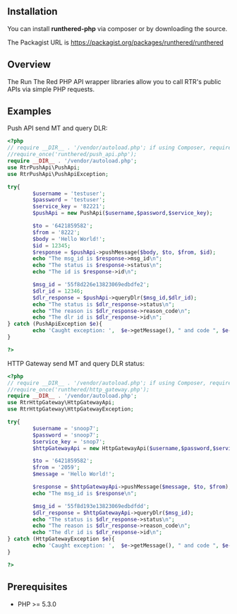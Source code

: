 ## Installation
You can install **runthered-php** via composer or by downloading the source.

The Packagist URL is https://packagist.org/packages/runthered/runthered

## Overview

The Run The Red PHP API wrapper libraries allow you to call RTR's public APIs via simple PHP requests.

## Examples

Push API send MT and query DLR:
```php
<?php
// require __DIR__ . '/vendor/autoload.php'; if using Composer, require_once('runthered/push_api.php'); otherwise
//require_once('runthered/push_api.php');
require __DIR__ . '/vendor/autoload.php';
use RtrPushApi\PushApi;
use RtrPushApi\PushApiException;

try{
        $username = 'testuser';
        $password = 'testuser';
        $service_key = '82221';
        $pushApi = new PushApi($username,$password,$service_key);

        $to = '6421859582';
        $from = '8222';
        $body = 'Hello World!';
        $id = 12345;
        $response = $pushApi->pushMessage($body, $to, $from, $id);
        echo "The msg_id is $response->msg_id\n";
        echo "The status is $response->status\n";
        echo "The id is $response->id\n";

        $msg_id = '55f8d226e13823069edbdfe2';
        $dlr_id = 12346;
        $dlr_response = $pushApi->queryDlr($msg_id,$dlr_id);
        echo "The status is $dlr_response->status\n";
        echo "The reason is $dlr_response->reason_code\n";
        echo "The dlr id is $dlr_response->id\n";
} catch (PushApiException $e){
        echo 'Caught exception: ',  $e->getMessage(), " and code ", $e->getCode(), "\n";
}

?>

```
HTTP Gateway send MT and query DLR status:
```php
<?php
// require __DIR__ . '/vendor/autoload.php'; if using Composer, require_once('runthered/http_gateway.php'); otherwise
//require_once('runthered/http_gateway.php');
require __DIR__ . '/vendor/autoload.php';
use RtrHttpGateway\HttpGatewayApi;
use RtrHttpGateway\HttpGatewayException;

try{
        $username = 'snoop7';
        $password = 'snoop7';
        $service_key = 'snop7';
        $httpGatewayApi = new HttpGatewayApi($username,$password,$service_key);

        $to = '6421859582';
        $from = '2059';
        $message = 'Hello World!';

        $response = $httpGatewayApi->pushMessage($message, $to, $from);
        echo "The msg_id is $response\n";

        $msg_id = '55f8d193e13823069edbdfdd';
        $dlr_response = $httpGatewayApi->queryDlr($msg_id);
        echo "The status is $dlr_response->status\n";
        echo "The reason is $dlr_response->reason_code\n";
        echo "The dlr id is $dlr_response->id\n";
} catch (HttpGatewayException $e){
        echo 'Caught exception: ',  $e->getMessage(), " and code ", $e->getCode(), "\n";
}

?>

```
## Prerequisites
* PHP >= 5.3.0
